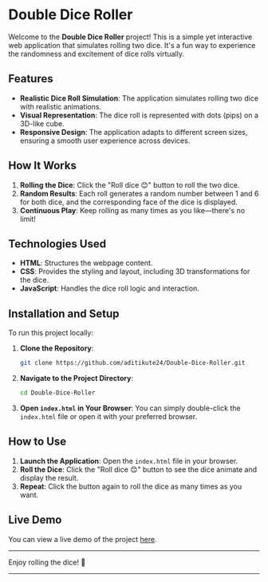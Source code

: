 
# Double Dice Roller

Welcome to the **Double Dice Roller** project! This is a simple yet interactive web application that simulates rolling two dice. It's a fun way to experience the randomness and excitement of dice rolls virtually.

## Features

- **Realistic Dice Roll Simulation**: The application simulates rolling two dice with realistic animations.
- **Visual Representation**: The dice roll is represented with dots (pips) on a 3D-like cube.
- **Responsive Design**: The application adapts to different screen sizes, ensuring a smooth user experience across devices.

## How It Works

1. **Rolling the Dice**: Click the "Roll dice 😊" button to roll the two dice.
2. **Random Results**: Each roll generates a random number between 1 and 6 for both dice, and the corresponding face of the dice is displayed.
3. **Continuous Play**: Keep rolling as many times as you like—there's no limit!

## Technologies Used

- **HTML**: Structures the webpage content.
- **CSS**: Provides the styling and layout, including 3D transformations for the dice.
- **JavaScript**: Handles the dice roll logic and interaction.

## Installation and Setup

To run this project locally:

1. **Clone the Repository**:
   ```bash
   git clone https://github.com/aditikute24/Double-Dice-Roller.git
   ```
2. **Navigate to the Project Directory**:
   ```bash
   cd Double-Dice-Roller
   ```
3. **Open `index.html` in Your Browser**:
   You can simply double-click the `index.html` file or open it with your preferred browser.

## How to Use

1. **Launch the Application**: Open the `index.html` file in your browser.
2. **Roll the Dice**: Click the "Roll dice 😊" button to see the dice animate and display the result.
3. **Repeat**: Click the button again to roll the dice as many times as you want.

## Live Demo

You can view a live demo of the project [here](https://aditikute24.github.io/Double-Dice-Roller/).


---

Enjoy rolling the dice! 🎲

--- 
